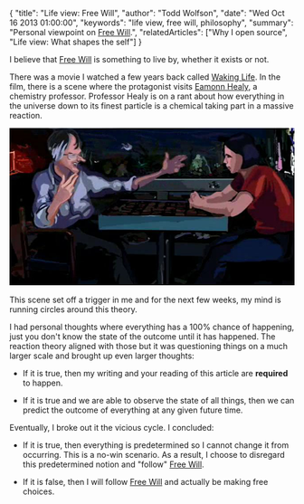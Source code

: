 {
  "title": "Life view: Free Will",
  "author": "Todd Wolfson",
  "date": "Wed Oct 16 2013 01:00:00",
  "keywords": "life view, free will, philosophy",
  "summary": "Personal viewpoint on [Free Will](http://en.wikipedia.org/wiki/Free_will).",
  "relatedArticles": ["Why I open source", "Life view: What shapes the self"]
}

I believe that [Free Will][] is something to live by, whether it exists or not.

[Free Will]: http://en.wikipedia.org/wiki/Free_will

There was a movie I watched a few years back called [Waking Life][]. In the film, there is a scene where the protagonist visits [Eamonn Healy][], a chemistry professor. Professor Healy is on a rant about how everything in the universe down to its finest particle is a chemical taking part in a massive reaction.

[Waking Life]: http://www.imdb.com/title/tt0243017/
[Eamonn Healy]: http://en.wikipedia.org/wiki/Eamonn_Healy

![Eamonn Healy in Waking Life](/public/images/articles/free-will.jpg)

This scene set off a trigger in me and for the next few weeks, my mind is running circles around this theory.

I had personal thoughts where everything has a 100% chance of happening, just you don't know the state of the outcome until it has happened. The reaction theory aligned with those but it was questioning things on a much larger scale and brought up even larger thoughts:

- If it is true, then my writing and your reading of this article are **required** to happen.

- If it is true and we are able to observe the state of all things, then we can predict the outcome of everything at any given future time.

Eventually, I broke out it the vicious cycle. I concluded:

- If it is true, then everything is predetermined so I cannot change it from occurring. This is a no-win scenario. As a result, I choose to disregard this predetermined notion and "follow" [Free Will][].

- If it is false, then I will follow [Free Will][] and actually be making free choices.
